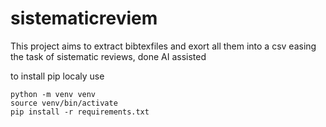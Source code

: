 # sistematicreviem

This project aims to extract bibtexfiles and exort all them into a csv easing the task of sistematic reviews, 
done AI assisted

to install pip localy use
```
python -m venv venv
source venv/bin/activate
pip install -r requirements.txt 
```
